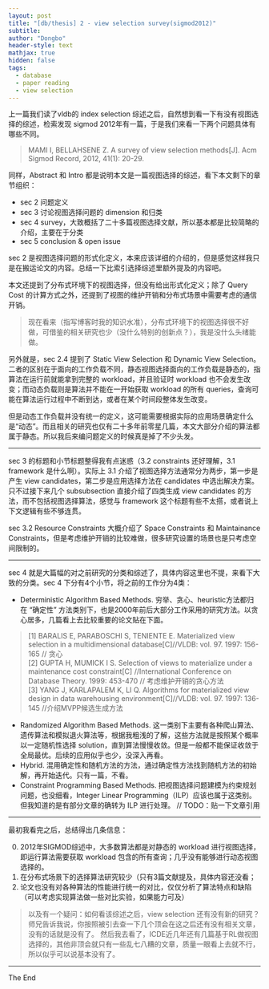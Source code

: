 ```yaml
---
layout: post
title: "[db/thesis] 2 - view selection survey(sigmod2012)"
subtitle: 
author: "Dongbo"
header-style: text
mathjax: true
hidden: false
tags:
  - database
  - paper reading
  - view selection
---
```


上一篇我们读了vldb的 index selection 综述之后，自然想到看一下有没有视图选择的综述，检索发现 sigmod 2012年有一篇，于是我们来看一下两个问题具体有哪些不同。

> MAMI I, BELLAHSENE Z. A survey of view selection methods[J]. Acm Sigmod Record, 2012, 41(1): 20-29.


同样，Abstract 和 Intro 都是说明本文是一篇视图选择的综述，看下本文剩下的章节组织：

- sec 2 问题定义
- sec 3 讨论视图选择问题的 dimension 和归类
- sec 4 survey，大致概括了二十多篇视图选择文献，所以基本都是比较简略的介绍，主要在于分类
- sec 5 conclusion & open issue


sec 2 是视图选择问题的形式化定义，本来应该详细的介绍的，但是感觉这样我只是在搬运论文的内容。总结一下比索引选择综述里额外提及的内容吧。

本文还提到了分布式环境下的视图选择，但没有给出形式化定义；除了 Query Cost 的计算方式之外，还提到了视图的维护开销和分布式场景中需要考虑的通信开销。

> 现在看来（指写博客时我的知识水准），分布式环境下的视图选择很不好做，可借鉴的相关研究也少（没什么特别的创新点？），我是没什么头绪能做。

另外就是，sec 2.4 提到了 Static View Selection 和 Dynamic View Selection。二者的区别在于面向的工作负载不同，静态视图选择面向的工作负载是静态的，指算法在运行前就能拿到完整的 workload，并且验证时 workload 也不会发生改变；而动态负载则是算法并不能在一开始获取 workload 的所有 queries，查询可能在算法运行过程中不断到达，或者在某个时间段整体发生改变。

但是动态工作负载并没有统一的定义，这可能需要根据实际的应用场景确定什么是“动态”。而且相关的研究也仅有二十多年前零星几篇，本文大部分介绍的算法都属于静态。所以我后来编问题定义的时候真是掉了不少头发。

---------

sec 3 的标题和小节标题整得我有点迷惑（3.2 constraints 还好理解，3.1 framework 是什么啊）。实际上 3.1 介绍了视图选择方法通常分为两步，第一步是产生 view candidates，第二步是应用选择方法在 candidates 中选出解决方案。只不过接下来几个 subsubsection 直接介绍了四类生成 view candidates 的方法，而不包括视图选择算法，感觉与 framework 这个标题有些不太搭，或者说上下文逻辑有些不够连贯。

sec 3.2 Resource Constraints 大概介绍了 Space Constraints 和 Maintainance Constraints，但是考虑维护开销的比较难做，很多研究设置的场景也是只考虑空间限制的。

---------

sec 4 就是大篇幅的对之前研究的分类和综述了，具体内容这里也不提，来看下大致的分类。sec 4 下分有4个小节，将之前的工作分为4类：

- Deterministic Algorithm Based Methods. 穷举、贪心、heuristic方法都归在 “确定性” 方法类别下，也是2000年前后大部分工作采用的研究方法。以贪心居多，几篇看上去比较重要的论文贴在下面。
> [1] BARALIS E, PARABOSCHI S, TENIENTE E. Materialized view selection in a multidimensional database[C]//VLDB: vol. 97. 1997: 156-165  // 贪心  
> [2] GUPTA H, MUMICK I S. Selection of views to materialize under a maintenance cost constraint[C] //International Conference on Database Theory. 1999: 453-470  // 考虑维护开销的贪心方法  
> [3] YANG J, KARLAPALEM K, LI Q. Algorithms for materialized view design in data warehousing environment[C]//VLDB: vol. 97. 1997: 136-145 //介绍MVPP候选生成方法  
- Randomized Algorithm Based Methods. 这一类别下主要有各种爬山算法、遗传算法和模拟退火算法等，根据我粗浅的了解，这些方法就是按照某个概率以一定随机性选择 solution，直到算法慢慢收敛。但是一般都不能保证收敛于全局最优。后续的应用似乎也少，没深入再看。
- Hybrid. 混用确定性和随机方法的方法，通过确定性方法找到随机方法的初始解，再开始迭代。只有一篇，不看。
- Constraint Programming Based Methods. 把视图选择问题建模为约束规划问题，也没细看，Integer Linear Programming（ILP）应该也属于这类别。但我知道的是有部分文章的确转为 ILP 进行处理。 // TODO：贴一下文章引用

<!-- abstract 

Materialized view selection


1 Introduction
视图选择问题常见于查询优化，数据仓库，分布式data placement 等场景，综述\[21]关注使用 MV 重写查询的方法，综述\[32]关注 web database 的物化方法，\[13]关注数据仓库的物化视图选择方法，但这些综述并没有对视图选择的方法进行分类，对比其优缺点。而本文即将做这项工作。

主要关注关系型数据库和数据仓库（包括分布式环境下）的视图选择算法。
首先定义视图选择问题，然后对视图选择方法进行分类。 -->



<!-- 2 Problem Spectification

2.1
View：在基础表/其他视图上通过查询定义得到的关系（表）
Materialized View：将内容持久化的视图
Workload：工作负载是一组查询序列 Q={Q1,...,Qq}，每个查询 Qi 包含一个非负的权重 fQi 表示该查询出现的频率。分布式场景下这些查询将在不同节点上执行，每个节点将会有不同的工作负载。
View Selection：给定数据库模式和工作负载，从中选出一组适合的视图来提高查询执行效率，称之为视图选择。
View Maintenance：当基础表改变时，与其相关的物化试图也需要更新来提供最新的查询结果，更新物化视图的这一过程称为物化视图维护。有不同的维护方式（deferred/immediate）和策略（incremental/remaiterialization） // TODO： 四篇文献\[17,18,38,58]

2.2 Problem Definition
需要权衡的收益：查询处理时间、视图维护时间、存储空间。选择要维护什么样的视图来平衡三种开销，得到最理想的结果，就是我们需要解决的视图选择问题。也是 NP-complete 问题。在分布式环境下，视图选择问题变得更加复杂，（具体看文献\[16]，可能包括数据粒度，数据拷贝数量，等）

Problem Formulation：
给定模式 R={R1,...,Rr} 和在R上的工作负载 Q={Q1,...,Qq}，要选择适合的一组物化视图 M = {V1,...,Vm}，使得工作负载Q在给定资源下（有限空间、视图维护开销）能够获得最低的查询代价。

分布式场景下的视图选择则需要在一组节点 N = {N1,...Nn} 中执行查询，此时的资源限制可能变成每个节点能使用的存储空间、通信开销、视图维护代价。

2.3 Cost Model 代价模型

QueryCost= 

每个查询的频率 * Qc(Qi, M) 使用物化视图执行查询 Qi 的代价

还要考虑物化视图的维护开销：
ViewMaintenanceCost = 

视图 Vi 的更新频率 * 给定物化视图集合 M 来维护视图 Vi 的代价

在分布式环境下，还需要考虑通信开销（传输延迟、传输数据时间开销）：
给定查询 Qi 在节点 Nj 上执行，需要使用视图 Vk 来处理查询 Qi，那么当 Vk 存储在 Nj 上时通信开销为 0；否则通信开销定义为 Cni,nj * size(Vk) ：节点 Ni 到 Nj 的传输开销 * 视图 Vk 的大小

可以合并为大括号的公式： {

2.4 Static View Selection vs. Dynamic View Selection

静态视图选择是基于给定的工作负载，但动态视图选择则是根据不断到来的查询序列来选择视图，所以动态选择的算法需要能够增量更新调节。

在动态的系统中(文献\[4,5,29])，选择的物化视图集合是随时间改变的，当工作负载变更时会选择能提供更多收益的视图来更新现有视图集合。 // TODO：更改 MV 的开销如何衡量取舍？

文献\[57]选择维护视图中最常访问的 tuple 来减少 MV 的维护开销和存储空间。

文献 4 是踏马法语还是什么语言的，
文献 5 是 P2P 的 动态选择
文献 29 是 Dynamat，大概是缓存了？ // 怎么讲不清楚？
文献 57 是 SQL Server 上的那个，只缓存视图中一部分经常访问的数据，并且缓存的数据可以根据设定的 LFU/Q2 等替换策略更换；

dynamic view selection -> view caching

一种方法是缓存 chunk of view，而不是整个视图；文献xx设计了一个新的组件 chunk file 来计算（存放？那些不在缓存中的 chunk。

文献 \[28] 搞了分布式数据库的 cahching view selection？
// 这个文献有四十页，2000年的，就没看

-------------------------------------------------
但是本文只探讨静态视图选择算法；（因为大部分算法都是静态的）
-------------------------------------------------

3 View Selection Dimensions

文章提出 1）frameworks 2）资源限制

3.1 Frameworks
一般而言，视图选择算法有两个主要步骤：1）确定候选视图（来执行物化过程），有DAG方法、对workload的语义分析、查询重写等；2）根据选择的视图，在给定资源限制下进行物化

// 不过这具体是如何构建出来这样的 DAG 图的呢？》

3.1.1 Multiquery DAG
大部分提出的索引选择算法通过查询执行计划来运行。可以通过查询优化方法获取查询计划，通过检测公共子表达式（sub-expression）和捕获其中的依赖，（可能是主要的研究点？main insterest）

这些特性可以用于 share update and storage space；依赖关系可以通过有向无环图来表示（DAG），但这需要调用代价昂贵的 optimizer calls；

文献中常见的 DAG 有：
AND/OR View Graph：
\[40] 中提到将所有执行计划的并集构成 AND-OR View Graph。。。是啥啊啊啊？
由两种节点构成：
Operation Node：代表一个代数表达式？如 Select-Project-Join
Equivalence Node：代表一系列相等的逻辑表达式（如产生相同结果的表达式）
// 图

Multi-View Processing Plan
\[52] 提出的 MVPP 同样是有有向无环图，根节点是 qeury，也节点时基础表和其他中间节点（视图），如 selection projection join or aggregation View；


// 看不懂


Data Cube Lattice：
\[22] 提出一个多维度的数据模型？用于 OLAP的 // 那算了不细看了

Data Cube Lattice ，也是 DAG，节点表示 query/view（按照group by的属性分类），边代表视图之间的可达性（derivability），如 V1 有一条到 V2 的边，表示能通过 V1 group by 的属性计算得到 V2；

这种表示方法的好处在于 query 可以通过其他 query 表示？
\[3,53] 扩展了该工作；


3.1.2 Query Rewriting
找到 mv 集合之后，还会找到基于这些 mv 重写的查询；采用这种方法的输入不是 DAG 而是查询定义（query definition），视图选择问题转为 state search problem，
/// 看不懂，说了啥啥啥啥啥？

3.1.3 Syntactical Analysis of the Workload
也有基于对 workload 句法分析的视图选择；通过对 workload 分析来选择一部分 能够通过物化来显著减少代价的 relation ；不过 search space 可能会很大。

3.2 Resource Constraints

3.2.1 Unbunded
资源无限（存储空间，CPU），因此算法可以选择能够让查询处理开销最小化的视图组合。

最小化cost 查询的代价 + 维护视图的代价 求和

存在两个问题：1）选择的视图可能占用过多存储空间；2）维护视图的开销可能超过使用视图带来的增益。

3.2.2 Space Constrained
在有限存储空间下，我们定义 view benefit 为通过使用该视图，能够给查询带来的代价减少量。基于此我们还可以定义 per-unit benefit，即视图增益与视图所占用的存储空间的比值。

在文献\[19] 中说明， per-unint benefit 只会随着选择视图的增多而单调递减（// TODO：有待确认

代价公式添加一个限制，视图 Vi 占用空间总和不得超过限制 S；

3.2.3 Maintenance Cost Constrained

视图的维护代价可能因选择其他视图而降低？（不单调

限制维护视图的代价不超过某个设定的 


4 Review of View Selection Methods
从以下维度对视图选择算法进行分类：1）考虑资源限制的，2）framework

4.1 Deterministic Algorithoms Based Methods
\[41] 1982 的文献第一次提出一种针对物化视图索引的 solution，基于 A* 算法。

\[31,39] 提出一种穷举算法，但不能在 resonable 的时间内得到结果（所以算了不要看）

\[22] 分析了用于 OLAP 查询场景的视图选择，使用多项式时间的贪心算法来选择能够最小化查询处理时间的物化视图集合，但没有考虑视图维护开销。

\[51] 的工作提出一种旨在适用于通用 SQL 查询（select/project/join/aggregation）的贪心算法，使总的查询处理时间和视图维护代价都最低；但他高估了维护视图的代价，同时没有对资源的使用进行限制；

\[19] 提出一种在数据仓库中部署的 几乎最优的指数&&贪心算法？for the case of AND-OR view 和多项式时间的贪心算法用于 AND 视图， \[20] follow 了这项工作，增加了对维护视图开销的限制；

\[42] greedy heuristic 用于多查询优化？ conjunction AND-OR
\[36] 扩展了该工作，添加了在维护视图开销限制下的优化

\[2] 基于 query tree ，空间限制，2 phase resolve：
1）预选一部分视图来进行局部优化（同时避免增加过多的维护开销）
2）计算（query graph）每个层级的开销，选择查询开销和视图维护开销最小的视图（具体怎么做？）

under the condition that the input queries can be answered using exclusively the materialized views. ？？？

穷举算法选 mv ？ \[47]，\[45,46,48]在空间占用的限制下解决索引选择问题，但是依然指数时间复杂度；
A survey of work on
answering queries using views can be found in \[21]


\[1] 对workload的句法分析，来选择需要物化的视图&索引。主要分为三步：
1）分析workload，选择查询过程中主要开销的 relation 子集
2）分析语义相关的视图和索引（是否需要物化
3）运行贪心枚举算法，选择需要物化的索引和视图 // 我想知道这个算法的具体实现方法啊?
缺点：没有考虑视图的维护开销

\[3,53] 在分布式的数据仓库场景下处理视图选择问题；提出了一种通过 data cube lattice 获取分布式语义的概念？
同时他们扩展了一种基于贪心思想的选择算法应用到分布式场景下；

缺点：使用的代价模型没有包括视图维护开销，同时也没有考虑网络传输的开销（但这在分布式环境下很重要），只是通过查询结果的大小来计算/估算传输开销。

上述的算法通过穷举或者启发式经验（如贪心），来选择视图，但是贪心算法可能会得到次优解，而不是全局最优。

为了解决这一问题，又发展出了 randomized algorithm 和 hybrid algorithm 和 constraint algorithm 等方法。

4.2 Randomized Algorithms Based Methods
遗传算法、模拟退火算法

借鉴自神经网络；

\[23,55] 在 MVPP 框架下应用一种遗传算法，
因为遗传算法的随机特性，有些 solution 会变成 infeasible？

选择某个视图来带的增益不单由该视图本身决定，也来自于其他被选择的视图；可以通过给 引入 一个 惩罚值 来解决这一问题（如何引入？

// 通过一个惩罚函数，在每次不满足维护代价限制时，减少 benefit？

要想遗传算法迅速收敛，可以根据经验设置一些初始的传播配置（完了开始往调参去了），比如倾向于选择被查询访问频率更高的视图； // 这些都可以不看，2012年的，机器学习在这方面的研究还不够深入

\[8] 基于对 workload 的句法分析来解决分布式的视图选择问题。算法分为三步：
1）扩展 \[1] 中描述的关系选择算法，
2）生成候选视图来进行物化
3）使用遗传算法来选择物化视图和网络节点来存储视图，使得查询处理和视图维护代价都最小化；

\[10,11,24] 采用模拟退火算法，

\[10] 选择物化视图的同时，考虑了查询开销和视图维护代价
\[24] 只在空间限制或最小化维护代价两个条件中的一个
randomized search 能够考虑空间和维护代价限制的情况，另外能够解决动态视图选择问题。


\[11] 提出了一种 并行模拟退火 算法 来解决大规模的查询场景下视图选择的问题。
但是这种方法没有对空间站荣和视图维护代价进行限制。

Solution Quality：也许可以通过算法提供的 solution 能够带来多少收益（如比起不使用该 solution 减少了多少 IO 或 CPU 使用等）


4.3 Hybrid Algorithms Based Methods
混合 deterministic 和 randomized 算法，期望能提供更好的性能和 solution quality。 使用 deterministric 算法来作为 solution 的初始配置，

\[56] 提出一种综合了贪心和 genetic 算法来解决 查询优化、选择最优全局计划、和为全局计划选择物化视图 三个问题。他们的实验结果表明，hybrid 方法能够比采用任意单个算法得到更好的性能。

缺点是他们的算法运行时间更长，复杂度高；


4.4 Constraint Programming Based Methods
Constraint programming is a descendant of declarative programming. ？

// TODO：跟 LP 区别是

\[35] 提出一种使用 Constraint Programming 的方法，通过将 视图选择问题 模型化为 满足 约束的 问题；作者实验证明，该方法由于其他的 randomized 方法，他们的工作 1）仅考虑维护代价 2）在维护代价和空间占用限制存在的场景下，同样可扩展 //？？？

5 Conclusion

文章分析了关系型数据库和数据仓库（包括分布式场景下)的视图选择算法，

state of the art 视图选择算法？ 有吗？哪些？

分布式数据库和数据仓库的视图选择算法研究较少，（p2p更少，论文中仅列举了一篇，但是我不管） -->


------------------

最初我看完之后，总结得出几条信息：

0. 2012年SIGMOD综述中，大多数算法都是对静态的 workload 进行视图选择，即运行算法需要获取 workload 包含的所有查询；几乎没有能够进行动态视图选择的。
0. 在分布式场景下的选择算法研究较少（只有3篇文献提及，具体内容还没看；
0. 论文也没有对各种算法的性能进行统一的对比，仅仅分析了算法特点和缺陷（可以考虑实现算法做一些对比实验，如果能力可及）

> 以及有一个疑问：如何看该综述之后，view selection 还有没有新的研究？  
> 师兄告诉我说，你按照被引去查一下几个顶会在这之后还有没有相关文章，没有的话就是没有了。
> 然后我去看了，ICDE近几年还有几篇基于RL做视图选择的，其他非顶会就只有一些乱七八糟的文章，质量一眼看上去就不行，所以似乎可以说基本没有了。

-------

The End